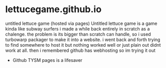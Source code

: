 # lettucegame.github.io
untitled lettuce game (hosted via pages)
Untitled lettuce game is a game kinda like subway surfers i made a while back entirely in scratch as a chalenge.
the problem is its bigger than scratch can handle, so i used turbowarp packager to make it into a website.
i went back and forth trying to find somewhere to host it but nothing worked well or just plain out didnt work at all.
then i remembered github has webhosting so im trying it out
- Github TYSM pages is a lifesaver
